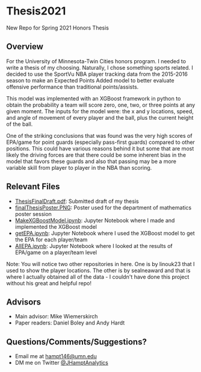 # Thesis2021

New Repo for Spring 2021 Honors Thesis

## Overview

For the University of Minnesota-Twin Cities honors program. I needed to write a thesis of my choosing. Naturally, I chose something sports
related. I decided to use the SportVu NBA player tracking data from the 2015-2016 season to make an Expected Points Added model to 
better evaluate offensive performance than traditional points/assists. 

This model was implemented with an XGBoost framework in python to obtain the probability a team will score zero, one, two, or three points
at any given moment. The inputs for the model were: the x and y locations, speed, and angle of movement of every player and the ball, plus the
current height of the ball. 

One of the striking conclusions that was found was the very high scores of EPA/game for point guards (especially pass-first guards) compared to other positions. This 
could have various reasons behind it but some that are most likely the driving forces are that there could be some inherent bias in the model
that favors these guards and also that passing may be a more variable skill from player to player in the NBA than scoring. 

## Relevant Files

* [ThesisFinalDraft.pdf](https://github.com/JCHampton/Thesis2021/blob/main/ThesisFinalDraft.pdf): Submitted draft of my thesis
* [finalThesisPoster.PNG](https://github.com/JCHampton/Thesis2021/blob/main/finalThesisPoster.PNG): Poster used for the department of mathematics poster session
* [MakeXGBoostModel.ipynb](https://github.com/JCHampton/Thesis2021/blob/main/MakeXGBoostModel.ipynb): Jupyter Notebook where I made and implemented the XGBoost model
* [getEPA.ipynb](https://github.com/JCHampton/Thesis2021/blob/main/getEPA.ipynb): Jupyter Notebook where I used the XGBoost model to get the EPA for each player/team
* [AllEPA.ipynb](https://github.com/JCHampton/Thesis2021/blob/main/AllEPA.ipynb): Jupyter Notebook where I looked at the results of EPA/game on a player/team level

Note: You will notice two other repositories in here. One is by linouk23 that I used to show the player locations. The other is by sealneaward and that is where I actually
obtained all of the data - I couldn't have done this project without his great and helpful repo!

## Advisors

* Main advisor: Mike Wiemerskirch
* Paper readers: Daniel Boley and Andy Hardt

## Questions/Comments/Suggestions?

* Email me at hampt146@umn.edu
* DM me on Twitter [@JHamptAnalytics](https://twitter.com/JHamptAnalytics)

